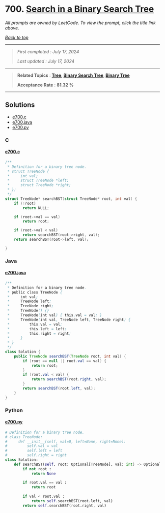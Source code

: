 # 700. [Search in a Binary Search Tree](<https://leetcode.com/problems/search-in-a-binary-search-tree>)

*All prompts are owned by LeetCode. To view the prompt, click the title link above.*

*[Back to top](<../README.md>)*

------

> *First completed : July 17, 2024*
>
> *Last updated : July 17, 2024*

------

> **Related Topics** : **[Tree](<by_topic/Tree.md>), [Binary Search Tree](<by_topic/Binary Search Tree.md>), [Binary Tree](<by_topic/Binary Tree.md>)**
>
> **Acceptance Rate** : **81.32 %**

------

## Solutions

- [e700.c](<../my-submissions/e700.c>)
- [e700.java](<../my-submissions/e700.java>)
- [e700.py](<../my-submissions/e700.py>)
### C
#### [e700.c](<../my-submissions/e700.c>)
```C
/**
 * Definition for a binary tree node.
 * struct TreeNode {
 *     int val;
 *     struct TreeNode *left;
 *     struct TreeNode *right;
 * };
 */
struct TreeNode* searchBST(struct TreeNode* root, int val) {
    if (!root)
        return NULL;

    if (root->val == val)
        return root;

    if (root->val < val)
        return searchBST(root->right, val);
    return searchBST(root->left, val);

}
```

### Java
#### [e700.java](<../my-submissions/e700.java>)
```Java
/**
 * Definition for a binary tree node.
 * public class TreeNode {
 *     int val;
 *     TreeNode left;
 *     TreeNode right;
 *     TreeNode() {}
 *     TreeNode(int val) { this.val = val; }
 *     TreeNode(int val, TreeNode left, TreeNode right) {
 *         this.val = val;
 *         this.left = left;
 *         this.right = right;
 *     }
 * }
 */
class Solution {
    public TreeNode searchBST(TreeNode root, int val) {
        if (root == null || root.val == val) {
            return root;
        }
        if (root.val < val) {
            return searchBST(root.right, val);
        }
        return searchBST(root.left, val);
    }
}
```

### Python
#### [e700.py](<../my-submissions/e700.py>)
```Python
# Definition for a binary tree node.
# class TreeNode:
#     def __init__(self, val=0, left=None, right=None):
#         self.val = val
#         self.left = left
#         self.right = right
class Solution:
    def searchBST(self, root: Optional[TreeNode], val: int) -> Optional[TreeNode]:
        if not root :
            return None
        
        if root.val == val :
            return root
        
        if val < root.val :
            return self.searchBST(root.left, val)
        return self.searchBST(root.right, val)
```

